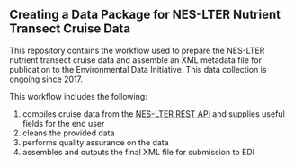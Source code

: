 ## Creating a Data Package for NES-LTER Nutrient Transect Cruise Data

This repository contains the workflow used to prepare the NES-LTER nutrient transect cruise data and assemble an XML metadata file for publication to the Environmental Data Initiative. This data collection is ongoing since 2017.

This workflow includes the following:
1) compiles cruise data from the [NES-LTER REST API](https://github.com/WHOIGit/nes-lter-ims/wiki/Using-REST-API) and supplies useful fields for the end user
2) cleans the provided data
3) performs quality assurance on the data
4) assembles and outputs the final XML file for submission to EDI
